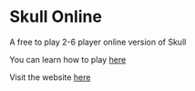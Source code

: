 # Skull Online

A free to play 2-6 player online version of Skull

You can learn how to play [here](https://www.ultraboardgames.com/skull-and-roses/game-rules.php)

Visit the website [here](https://skull-online-4793e.web.app/)
